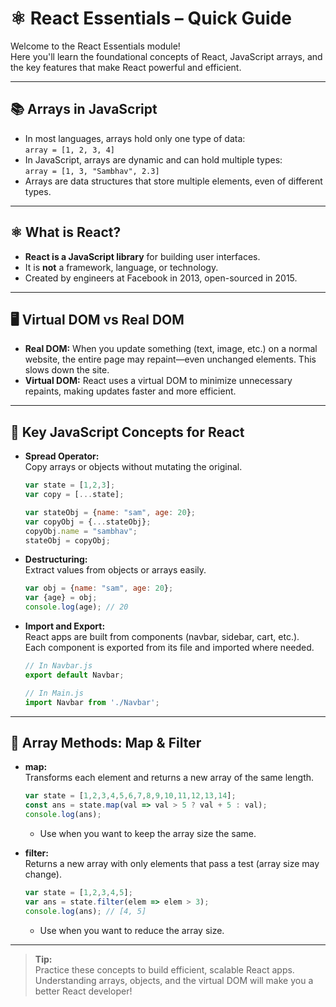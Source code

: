 # ⚛️ React Essentials – Quick Guide

Welcome to the React Essentials module!  
Here you'll learn the foundational concepts of React, JavaScript arrays, and the key features that make React powerful and efficient.

---

## 📚 Arrays in JavaScript

- In most languages, arrays hold only one type of data:  
  `array = [1, 2, 3, 4]`
- In JavaScript, arrays are dynamic and can hold multiple types:  
  `array = [1, 3, "Sambhav", 2.3]`
- Arrays are data structures that store multiple elements, even of different types.

---

## ⚛️ What is React?

- **React is a JavaScript library** for building user interfaces.
- It is **not** a framework, language, or technology.
- Created by engineers at Facebook in 2013, open-sourced in 2015.

---

## 🖥️ Virtual DOM vs Real DOM

- **Real DOM:** When you update something (text, image, etc.) on a normal website, the entire page may repaint—even unchanged elements. This slows down the site.
- **Virtual DOM:** React uses a virtual DOM to minimize unnecessary repaints, making updates faster and more efficient.

---

## 🧩 Key JavaScript Concepts for React

- **Spread Operator:**  
  Copy arrays or objects without mutating the original.
  ```js
  var state = [1,2,3];
  var copy = [...state];

  var stateObj = {name: "sam", age: 20};
  var copyObj = {...stateObj};
  copyObj.name = "sambhav";
  stateObj = copyObj;
  ```

- **Destructuring:**  
  Extract values from objects or arrays easily.
  ```js
  var obj = {name: "sam", age: 20};
  var {age} = obj;
  console.log(age); // 20
  ```

- **Import and Export:**  
  React apps are built from components (navbar, sidebar, cart, etc.).  
  Each component is exported from its file and imported where needed.
  ```js
  // In Navbar.js
  export default Navbar;

  // In Main.js
  import Navbar from './Navbar';
  ```

---

## 🔄 Array Methods: Map & Filter

- **map:**  
  Transforms each element and returns a new array of the same length.
  ```js
  var state = [1,2,3,4,5,6,7,8,9,10,11,12,13,14];
  const ans = state.map(val => val > 5 ? val + 5 : val);
  console.log(ans);
  ```
  - Use when you want to keep the array size the same.

- **filter:**  
  Returns a new array with only elements that pass a test (array size may change).
  ```js
  var state = [1,2,3,4,5];
  var ans = state.filter(elem => elem > 3);
  console.log(ans); // [4, 5]
  ```
  - Use when you want to reduce the array size.

---

> **Tip:**  
> Practice these concepts to build efficient, scalable React apps.  
> Understanding arrays, objects, and the virtual DOM will make you a better React developer!